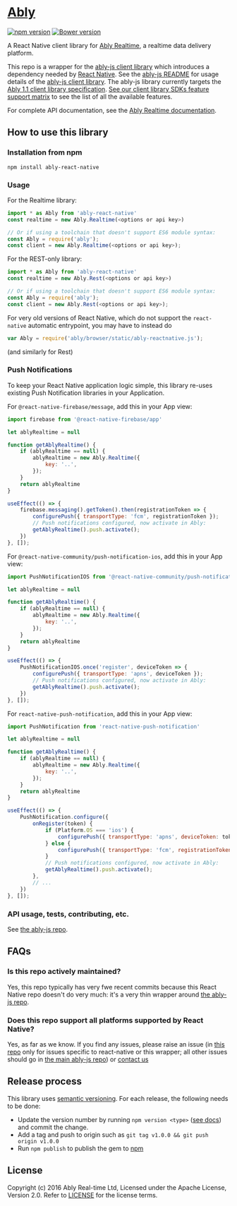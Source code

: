 # [Ably](https://www.ably.io)

[![npm version](https://badge.fury.io/js/ably.svg)](https://badge.fury.io/js/ably)
[![Bower version](https://badge.fury.io/bo/ably.svg)](https://badge.fury.io/bo/ably)

A React Native client library for [Ably Realtime](https://www.ably.io), a realtime data delivery platform.

This repo is a wrapper for the [ably-js client library](https://github.com/ably/ably-js) which introduces a dependency needed by [React Native](https://facebook.github.io/react-native/). See the [ably-js README](https://github.com/ably/ably-js) for usage details of the [ably-js client library](https://github.com/ably/ably-js). The ably-js library currently targets the [Ably 1.1 client library specification](https://www.ably.io/documentation/client-lib-development-guide/features/). [See our client library SDKs feature support matrix](https://www.ably.io/download/sdk-feature-support-matrix) to see the list of all the available features.

For complete API documentation, see the [Ably Realtime documentation](https://www.ably.io/documentation).

## How to use this library

### Installation from npm

    npm install ably-react-native

### Usage

For the Realtime library:
```javascript
import * as Ably from 'ably-react-native'
const realtime = new Ably.Realtime(<options or api key>)

// Or if using a toolchain that doesn't support ES6 module syntax:
const Ably = require('ably');
const client = new Ably.Realtime(<options or api key>);
```

For the REST-only library:
```javascript
import * as Ably from 'ably-react-native'
const realtime = new Ably.Rest(<options or api key>)

// Or if using a toolchain that doesn't support ES6 module syntax:
const Ably = require('ably');
const client = new Ably.Rest(<options or api key>);
```

For very old versions of React Native, which do not support the `react-native` automatic entrypoint, you may have to instead do
```javascript
var Ably = require('ably/browser/static/ably-reactnative.js');
```
(and similarly for Rest)

### Push Notifications

To keep your React Native application logic simple, this library re-uses existing Push Notification libraries in your Application.

For `@react-native-firebase/message`, add this in your App view:

```js
import firebase from '@react-native-firebase/app'

let ablyRealtime = null

function getAblyRealtime() {
    if (ablyRealtime == null) {
        ablyRealtime = new Ably.Realtime({
            key: '..',
        });
    }
    return ablyRealtime
}

useEffect(() => {
    firebase.messaging().getToken().then(registrationToken => {
        configurePush({ transportType: 'fcm', registrationToken });
        // Push notifications configured, now activate in Ably:
        getAblyRealtime().push.activate();
    })
}, []);
```

For `@react-native-community/push-notification-ios`, add this in your App view:

```js
import PushNotificationIOS from '@react-native-community/push-notification-ios'

let ablyRealtime = null

function getAblyRealtime() {
    if (ablyRealtime == null) {
        ablyRealtime = new Ably.Realtime({
            key: '..',
        });
    }
    return ablyRealtime
}

useEffect(() => {
    PushNotificationIOS.once('register', deviceToken => {
        configurePush({ transportType: 'apns', deviceToken });
        // Push notifications configured, now activate in Ably:
        getAblyRealtime().push.activate();
    })
}, []);
```

For `react-native-push-notification`, add this in your App view:

```js
import PushNotification from 'react-native-push-notification'

let ablyRealtime = null

function getAblyRealtime() {
    if (ablyRealtime == null) {
        ablyRealtime = new Ably.Realtime({
            key: '..',
        });
    }
    return ablyRealtime
}

useEffect(() => {
    PushNotification.configure({
        onRegister(token) {
            if (Platform.OS === 'ios') {
                configurePush({ transportType: 'apns', deviceToken: token });
            } else {
                configurePush({ transportType: 'fcm', registrationToken: token });
            }
            // Push notifications configured, now activate in Ably:
            getAblyRealtime().push.activate();
        },
        // ...
    })
}, []);
```

### API usage, tests, contributing, etc.

See [the ably-js repo](https://github.com/ably/ably-js).

## FAQs

### Is this repo actively maintained?

Yes, this repo typically has very fwe recent commits because this React Native repo doesn't do very much: it's a very thin wrapper around [the ably-js repo](https://github.com/ably/ably-js).

### Does this repo support all platforms supported by React Native?

Yes, as far as we know. If you find any issues, please raise an issue (in [this repo](https://github.com/ably/ably-js-react-native/issues) only for issues specific to react-native or this wrapper; all other issues should go in [the main ably-js repo](https://github.com/ably/ably-js/issues)) or [contact us](https://www.ably.io/contact)

## Release process

This library uses [semantic versioning](http://semver.org/). For each release, the following needs to be done:

* Update the version number by running `npm version <type>` ([see docs](https://docs.npmjs.com/cli/version)) and commit the change.
* Add a tag and push to origin such as `git tag v1.0.0 && git push origin v1.0.0`
* Run `npm publish` to publish the gem to [npm](https://www.npmjs.com/package/ably-react-native)

## License

Copyright (c) 2016 Ably Real-time Ltd, Licensed under the Apache License, Version 2.0.  Refer to [LICENSE](LICENSE) for the license terms.

